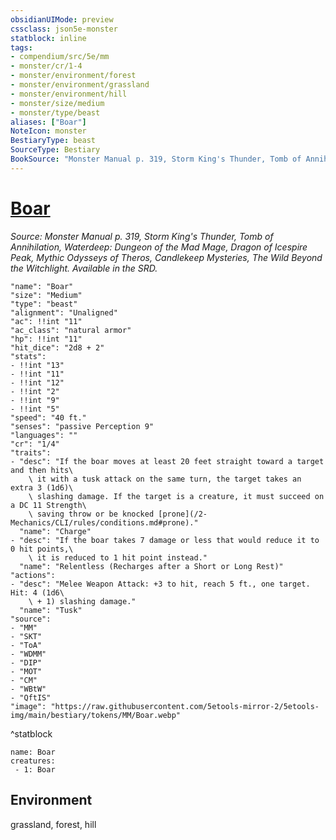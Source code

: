 ```yaml
---
obsidianUIMode: preview
cssclass: json5e-monster
statblock: inline
tags:
- compendium/src/5e/mm
- monster/cr/1-4
- monster/environment/forest
- monster/environment/grassland
- monster/environment/hill
- monster/size/medium
- monster/type/beast
aliases: ["Boar"]
NoteIcon: monster
BestiaryType: beast
SourceType: Bestiary
BookSource: "Monster Manual p. 319, Storm King's Thunder, Tomb of Annihilation, Waterdeep: Dungeon of the Mad Mage, Dragon of Icespire Peak, Mythic Odysseys of Theros, Candlekeep Mysteries, The Wild Beyond the Witchlight. Available in the SRD."
---
```

# [Boar](2-Mechanics/CLI/bestiary/beast/boar.md)
*Source: Monster Manual p. 319, Storm King's Thunder, Tomb of Annihilation, Waterdeep: Dungeon of the Mad Mage, Dragon of Icespire Peak, Mythic Odysseys of Theros, Candlekeep Mysteries, The Wild Beyond the Witchlight. Available in the SRD.*  

```statblock
"name": "Boar"
"size": "Medium"
"type": "beast"
"alignment": "Unaligned"
"ac": !!int "11"
"ac_class": "natural armor"
"hp": !!int "11"
"hit_dice": "2d8 + 2"
"stats":
- !!int "13"
- !!int "11"
- !!int "12"
- !!int "2"
- !!int "9"
- !!int "5"
"speed": "40 ft."
"senses": "passive Perception 9"
"languages": ""
"cr": "1/4"
"traits":
- "desc": "If the boar moves at least 20 feet straight toward a target and then hits\
    \ it with a tusk attack on the same turn, the target takes an extra 3 (1d6)\
    \ slashing damage. If the target is a creature, it must succeed on a DC 11 Strength\
    \ saving throw or be knocked [prone](/2-Mechanics/CLI/rules/conditions.md#prone)."
  "name": "Charge"
- "desc": "If the boar takes 7 damage or less that would reduce it to 0 hit points,\
    \ it is reduced to 1 hit point instead."
  "name": "Relentless (Recharges after a Short or Long Rest)"
"actions":
- "desc": "Melee Weapon Attack: +3 to hit, reach 5 ft., one target. Hit: 4 (1d6\
    \ + 1) slashing damage."
  "name": "Tusk"
"source":
- "MM"
- "SKT"
- "ToA"
- "WDMM"
- "DIP"
- "MOT"
- "CM"
- "WBtW"
- "QftIS"
"image": "https://raw.githubusercontent.com/5etools-mirror-2/5etools-img/main/bestiary/tokens/MM/Boar.webp"
```
^statblock

```encounter-table
name: Boar
creatures:
 - 1: Boar
```

## Environment

grassland, forest, hill